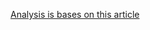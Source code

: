 [Analysis is bases on this article](http://arduinobasics.blogspot.com.au/2014/06/433-mhz-rf-module-with-arduino-tutorial.html)